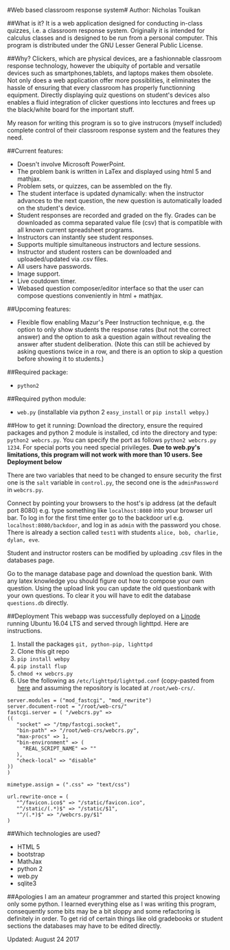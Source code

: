 #Web based classroom response system#
Author: Nicholas Touikan

##What is it?
It is a web application designed for conducting in-class quizzes, i.e. a classroom response system. Originally it is intended for calculus classes and is designed to be run from a personal computer. This program is distributed under the GNU Lesser General Public License.

##Why?
Clickers, which are physical devices, are a fashionnable classroom response technology, however the ubiquity of portable and versatile devices such as smartphones,tablets, and laptops makes them obsolete. Not only does a web application offer more possiblities, it  eliminates the hassle of ensuring that every classroom has properly functionning equipment. Directly displaying quiz questions on student's devices also enables a fluid integration of clicker questions into lecctures and frees up the black/white board for the important stuff.

 My reason for writing this program is so to give instrucors (myself included) complete control of their classroom response system and the features they need.

##Current features:
* Doesn't involve Microsoft PowerPoint.
* The problem bank is written in LaTex and displayed using html 5 and mathjax.
* Problem sets, or quizzes, can be assembled on the fly.
* The student interface is updated dynamically: when the instructor advances to the next question, the new question is automatically loaded on the student's device.
* Student responses are recorded and graded on the fly. Grades can be downloaded as comma separated value file (csv) that is compatible with all known current spreadsheet programs.
* Instructors can instantly see student responses.
* Supports multiple simultaneous instructors and lecture sessions.
* Instructor and student rosters can be downloaded and uploaded/updated via .csv files.
* All users have passwords.
* Image support.
* Live coutdown timer.
* Webased question composer/editor interface so that the user can compose questions conveniently in html + mathjax.

##Upcoming features:
* Flexible flow enabling Mazur's Peer Instruction technique, e.g. the option to only show students the response rates (but not the correct answer) and the option to ask a question again without revealing the answer after student deliberation. (Note this can still be achieved by asking questions twice in a row, and there is an option to skip a question before showing it to students.)

##Required package:
* `python2`

##Required python module:
* `web.py` (installable via python 2 `easy_install` or `pip install webpy`.)

##How to get it running:
Download the directory, ensure the required packages and python 2 module is installed, cd into the directory  and type: `python2 webcrs.py`. You can specify the port as follows `python2 webcrs.py 1234`. For special ports you need special privileges. **Due to web.py's limitations, this program will not work with more than 10 users. See Deployment below**

There are two variables that need to be changed to ensure security the first one is the `salt` variable in `control.py`, the second one is the `adminPassword` in `webcrs.py`.

Connect by pointing your browsers to the host's ip address (at the default port 8080) e.g. type something like `localhost:8080` into your browser url bar. To log in for the first time enter go to the backdoor url e.g. `localhost:8080/backdoor`, and log in as `admin` with the password you chose. There is already a section called `test1` with students `alice, bob, charlie, dylan, eve`. 

Student and instructor rosters can be modified by uploading .csv files in the databases page.

Go to the manage database page and download the question bank. With any latex knowledge you should figure out how to compose your own question. Using the upload link you can update the old questionbank with your own questions. To clear it you will have to edit the database `questions.db` directly.

##Deployment
This webapp was successfully deployed on a [Linode](http://www.linode.com) running Ubuntu 16.04 LTS and served through lighttpd. Here are instructions.

1. Install the packages `git, python-pip, lighttpd`
2. Clone this git repo
3. `pip install webpy`
4. `pip install flup`
5. `chmod +x webcrs.py`
5.  Use the following as `/etc/lighttpd/lighttpd.conf` (copy-pasted from [here](http://webpy.org/deployment) and assuming the repository is located at `/root/web-crs/`.

```
server.modules = ("mod_fastcgi", "mod_rewrite")
server.document-root = "/root/web-crs/"     
fastcgi.server = ( "/webcrs.py" =>
((
   "socket" => "/tmp/fastcgi.socket",
   "bin-path" => "/root/web-crs/webcrs.py",
   "max-procs" => 1,
   "bin-environment" => (
     "REAL_SCRIPT_NAME" => ""
   ),
   "check-local" => "disable"
))
)

mimetype.assign = (".css" => "text/css")

url.rewrite-once = (
   "^/favicon.ico$" => "/static/favicon.ico",
   "^/static/(.*)$" => "/static/$1",
   "^/(.*)$" => "/webcrs.py/$1"
)
```

##Which technologies are used?
* HTML 5
* bootstrap
* MathJax
* python 2
* web.py
* sqlite3

##Apologies
I am an amateur programmer and started this project knowing only some python. I learned everything else as I was writing this program, consequently some bits may be a bit sloppy and some refactoring is definitely in order. To get rid of certain things like old gradebooks or student sections the databases may have to be edited directly.

Updated: August 24 2017
